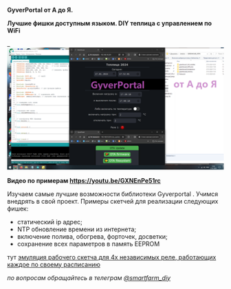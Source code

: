 **GyverPortal от А до Я.**


**Лучшие фишки доступным языком. DIY теплица с управлением по WiFi**


_
![КДПВ](https://github.com/nicelight/GyverPortal_best_examples/blob/main/!GREENHOUSE_STEPS/oblojka.png)


**Видео по примерам https://youtu.be/GXNEnPe51rc**


Изучаем самые лучшие возможности библиотеки Gyverportal . Учимся внедрять в свой проект. Примеры скетчей для реализации следующих фишек:
- статический ip адрес;
- NTP обновление времени из интернета;
- включение полива, обогрева, форточек, досветки;
- сохранение всех параметров в память EEPROM 


тут [эмуляция рабочего скетча для 4х независимых реле, работающих каждое по своему расписанию](https://wokwi.com/projects/389450801370869761)


_по вопросам обращайтесь в телеграм [@smartfarm_diy](https://t.me/smartfarm_diy/35)_

